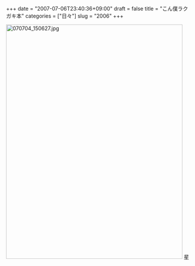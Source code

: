 +++
date = "2007-07-06T23:40:36+09:00"
draft = false
title = "こん僕ラクガキ本"
categories = ["日々"]
slug = "2006"
+++

<img alt="070704_150627.jpg" class="pict" height="640" src="http://ieiriblog.img.jugem.jp/20070706_329880.jpg" width="480" />
星
